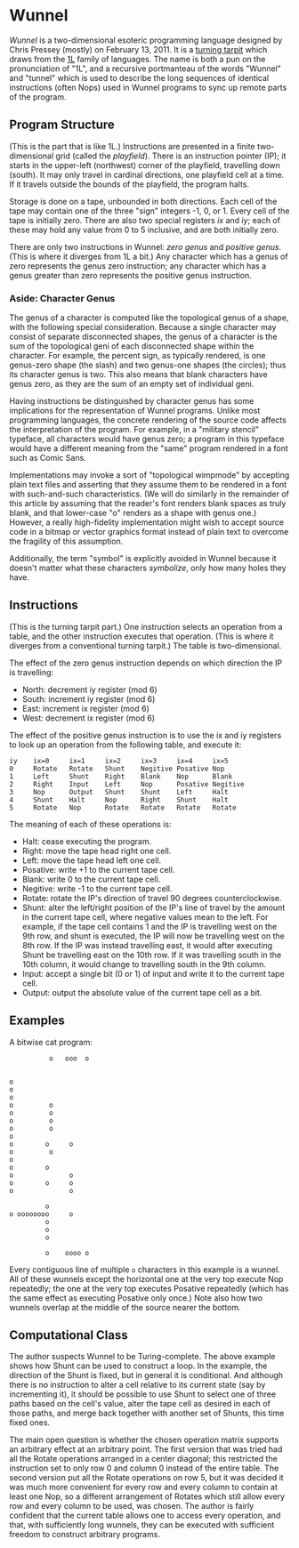 Wunnel
======

_Wunnel_ is a two-dimensional esoteric programming language designed by
Chris Pressey (mostly) on February 13, 2011. It is a [turning tarpit]()
which draws from the [1L][] family of languages.  The name is both a pun on
the pronunciation of "1L", and a recursive portmanteau of the words "Wunnel"
and "tunnel" which is used to describe the long sequences of identical
instructions (often Nops) used in Wunnel programs to sync up remote parts of
the program.

[1L]: http://esolangs.org/wiki/1L
[turning tarpit]: http://esolangs.org/wiki/Turning_tarpit

Program Structure
-----------------

(This is the part that is like 1L.)  Instructions are presented in a finite
two-dimensional grid (called the _playfield_).  There is an instruction
pointer (IP); it starts in the upper-left (northwest) corner of the playfield,
travelling down (south).  It may only travel in cardinal directions, one
playfield cell at a time.  If it travels outside the bounds of the playfield,
the program halts.

Storage is done on a tape, unbounded in both directions.  Each cell of the
tape may contain one of the three "sign" integers -1, 0, or 1. Every cell of
the tape is initially zero.  There are also two special registers _ix_ and
_iy_; each of these may hold any value from 0 to 5 inclusive, and are both
initially zero.

There are only two instructions in Wunnel: _zero genus_ and _positive genus_.
(This is where it diverges from 1L a bit.)  Any character which has a genus
of zero represents the genus zero instruction; any character which has a
genus greater than zero represents the positive genus instruction.

### Aside: Character Genus ###

The genus of a character is computed like the topological genus of a shape,
with the following special consideration.  Because a single character may
consist of separate disconnected shapes, the genus of a character is the sum
of the topological geni of each disconnected shape within the character.
For example, the percent sign, as typically rendered, is one genus-zero shape
(the slash) and two genus-one shapes (the circles); thus its character genus
is two.  This also means that blank characters have genus zero, as they are
the sum of an empty set of individual geni.

Having instructions be distinguished by character genus has some implications
for the representation of Wunnel programs.  Unlike most programming
languages, the concrete rendering of the source code affects the
interpretation of the program.  For example, in a "military stencil"
typeface, all characters would have genus zero; a program in this typeface
would have a different meaning from the "same" program rendered in a font
such as Comic Sans.

Implementations may invoke a sort of "topological wimpmode" by accepting
plain text files and asserting that they assume them to be rendered in a font
with such-and-such characteristics.  (We will do similarly in the remainder
of this article by assuming that the reader's font renders blank spaces as
truly blank, and that lower-case "o" renders as a shape with genus one.)
However, a really high-fidelity implementation might wish to accept source
code in a bitmap or vector graphics format instead of plain text to overcome
the fragility of this assumption.

Additionally, the term "symbol" is explicitly avoided in Wunnel because it
doesn't matter what these characters _symbolize_, only how many holes they
have.

Instructions
------------

(This is the turning tarpit part.)  One instruction selects an operation
from a table, and the other instruction executes that operation.  (This is
where it diverges from a conventional turning tarpit.)  The table is
two-dimensional.

The effect of the zero genus instruction depends on which direction the IP
is travelling:

*   North: decrement iy register (mod 6)
*   South: increment iy register (mod 6)
*   East: increment ix register (mod 6)
*   West: decrement ix register (mod 6)

The effect of the positive genus instruction is to use the ix and iy
registers to look up an operation from the following table, and execute it:

    iy    ix=0     ix=1     ix=2     ix=3     ix=4     ix=5
    0     Rotate   Rotate   Shunt    Negitive Posative Nop
    1     Left     Shunt    Right    Blank    Nop      Blank
    2     Right    Input    Left     Nop      Posative Negitive
    3     Nop      Output   Shunt    Shunt    Left     Halt
    4     Shunt    Halt     Nop      Right    Shunt    Halt
    5     Rotate   Nop      Rotate   Rotate   Rotate   Rotate

The meaning of each of these operations is:

*   Halt: cease executing the program.
*   Right: move the tape head right one cell.
*   Left: move the tape head left one cell.
*   Posative: write +1 to the current tape cell.
*   Blank: write 0 to the current tape cell.
*   Negitive: write -1 to the current tape cell.
*   Rotate: rotate the IP's direction of travel 90 degrees counterclockwise.
*   Shunt: alter the left/right position of the IP's line of travel by the
    amount in the current tape cell, where negative values mean to the left.
    For example, if the tape cell contains 1 and the IP is travelling west on
    the 9th row, and shunt is executed, the IP will now be travelling west on
    the 8th row.  If the IP was instead travelling east, it would after
    executing Shunt be travelling east on the 10th row.  If it was travelling
    south in the 10th column, it would change to travelling south in the 9th
    column.
*   Input: accept a single bit (0 or 1) of input and write it to the current
    tape cell.
*   Output: output the absolute value of the current tape cell as a bit.

Examples
--------

A bitwise cat program:

              o   ooo  o
    
    
    o
    o
    o
    o         o
    o         o
    o         o
    o         o
    o
    o        o     o
    o         o
    o
    o        o
    o              o
    o        o     o
    o              o
    
             o
    o oooooooo     o
             o
             o
             o
    
             o    oooo o

Every contiguous line of multiple `o` characters in this example is a wunnel.
All of these wunnels except the horizontal one at the very top execute Nop
repeatedly; the one at the very top executes Posative repeatedly (which has
the same effect as executing Posative only once.)  Note also how two wunnels
overlap at the middle of the source nearer the bottom.

Computational Class
-------------------

The author suspects Wunnel to be Turing-complete.  The above example shows
how Shunt can be used to construct a loop.  In the example, the direction of
the Shunt is fixed, but in general it is conditional.  And although there is
no instruction to alter a cell relative to its current state (say by
incrementing it), it should be possible to use Shunt to select one of three
paths based on the cell's value, alter the tape cell as desired in each of
those paths, and merge back together with another set of Shunts, this time
fixed ones.

The main open question is whether the chosen operation matrix supports an
arbitrary effect at an arbitrary point.  The first version that was tried had
all the Rotate operations arranged in a center diagonal; this restricted the
instruction set to only row 0 and column 0 instead of the entire table.  The
second version put all the Rotate operations on row 5, but it was decided it
was much more convenient for every row and every column to contain at least
one Nop, so a different arrangement of Rotates which still allow every row
and every column to be used, was chosen.  The author is fairly confident that
the current table allows one to access every operation, and that, with
sufficiently long wunnels, they can be executed with sufficient freedom to
construct arbitrary programs.
